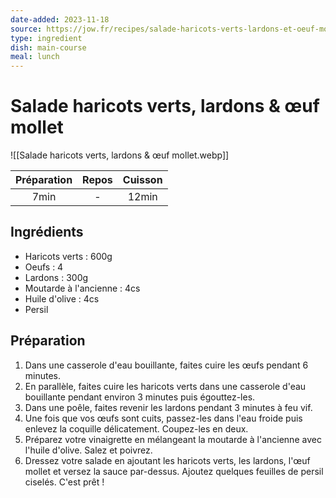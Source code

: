 ```yaml
---
date-added: 2023-11-18
source: https://jow.fr/recipes/salade-haricots-verts-lardons-et-oeuf-mollet-8pj497li1dxv59fs0ei3
type: ingredient
dish: main-course
meal: lunch
---
```


# Salade haricots verts, lardons & œuf mollet

![[Salade haricots verts, lardons & œuf mollet.webp]]

| Préparation | Repos | Cuisson |
|:-----------:|:-----:|:-------:|
|    7min     |   -   |  12min  |

## Ingrédients

- Haricots verts : 600g
- Oeufs : 4
- Lardons : 300g
- Moutarde à l'ancienne : 4cs
- Huile d'olive : 4cs
- Persil

## Préparation

1. Dans une casserole d'eau bouillante, faites cuire les œufs pendant 6 minutes.
2. En parallèle, faites cuire les haricots verts dans une casserole d'eau bouillante pendant environ 3 minutes puis égouttez-les.
3. Dans une poêle, faites revenir les lardons pendant 3 minutes à feu vif.
4. Une fois que vos œufs sont cuits, passez-les dans l'eau froide puis enlevez la coquille délicatement. Coupez-les en deux.
5. Préparez votre vinaigrette en mélangeant la moutarde à l'ancienne avec l'huile d'olive. Salez et poivrez.
6. Dressez votre salade en ajoutant les haricots verts, les lardons, l'œuf mollet et versez la sauce par-dessus. Ajoutez quelques feuilles de persil ciselés. C'est prêt !
